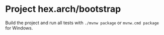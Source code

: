 # Project hex.arch/bootstrap

Build the project and run all tests with `./mvnw package` or `mvnw.cmd package` for Windows.
